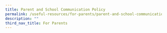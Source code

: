 ```yaml
---
title: Parent and School Communication Policy
permalink: /useful-resources/for-parents/parent-and-school-communication-policy/
description: ""
third_nav_title: For Parents
---
```

